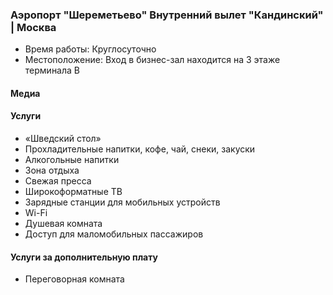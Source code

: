 
### Аэропорт "Шереметьево" Внутренний вылет "Кандинский" | Москва
* Время работы: Круглосуточно
* Местоположение: Вход в бизнес-зал находится на 3 этаже терминала B

#### Медиа

#### Услуги
* «Шведский стол»
* Прохладительные напитки, кофе, чай, снеки, закуски
* Алкогольные напитки
* Зона отдыха
* Свежая пресса
* Широкоформатные ТВ
* Зарядные станции для мобильных устройств
* Wi-Fi
* Душевая комната
* Доступ для маломобильных пассажиров

#### Услуги за дополнительную плату 
* Переговорная комната
